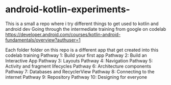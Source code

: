 # android-kotlin-experiments-
This is a small a repo where i try different things to get used to kotlin and android dev 
Going through the intermediate training from google on codelab 
https://developer.android.com/courses/kotlin-android-fundamentals/overview?authuser=1

Each folder folder on this repo is a different app that get created into this codelab training 
Pathway 1: Build your first app
Pathway 2: Build an Interactive App
Pathway 3: Layouts
Pathway 4: Navigation
Pathway 5: Activity and fragment lifecycles
Pathway 6: Architecture components
Pathway 7: Databases and RecyclerView
Pathway 8: Connecting to the internet
Pathway 9: Repository
Pathway 10: Designing for everyone

